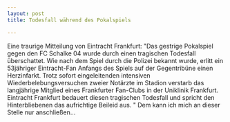 ```yaml
---
layout: post
title: Todesfall während des Pokalspiels

---
```


Eine traurige Mitteilung von Eintracht Frankfurt: "Das gestrige Pokalspiel gegen den FC Schalke 04 wurde durch einen tragischen Todesfall überschattet. Wie nach dem Spiel durch die Polizei bekannt wurde, erlitt ein 53jähriger Eintracht-Fan Anfangs des Spiels auf der Gegentribüne einen Herzinfarkt. Trotz sofort eingeleitenden intensiven Wiederbelebungsversuchen zweier Notärzte im Stadion verstarb das langjährige Mitglied eines Frankfurter Fan-Clubs in der Uniklinik Frankfurt. Eintracht Frankfurt bedauert diesen tragischen Todesfall und spricht den Hinterbliebenen das aufrichtige Beileid aus. " Dem kann ich mich an dieser Stelle nur anschließen...


